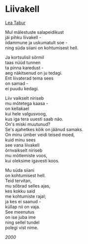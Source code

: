 # Liivakell

[Lea Tabur](./)

Mul mälestuste salapeidikust  
jäi pihku liivakell -  
iidammune ja uskumatult soe -  
ning süda siiani on kohtumisest hell.

Ja kortsulisil sõrmil  
taas nüüd tunnen  
ta pinna karedust -  
aeg näkitsenud on ju tedagi.  
Ent liivaterad tema sees  
on samad -  
ei puudu kedagi.

Liiv vaikselt niriseb  
mu mõtetega kaasa -  
on kellakael  
kui hele valgusvoog,  
kus iga tera uuesti saab näo.  
On's miski muutunud?  
Se's ajahetkes kõik on jäänud samaks.  
On minu ümber veidi teised moed,  
kuid minu sees  
see vana liivakell  
õrnvaikselt niriseb  
mu mõtlemiste voos,  
kui oleksime igavesti koos.

Mu süda siiani  
on kohtumisest hell.  
Teid tervitan,  
mu sõbrad selles ajas,  
kes kokku said  
me kohtumiste rajal;  
ja kes ei saanud -  
küllap nii on vaja.  
See meenutus  
on ise juba ime  
ning sellel tundel  
polegi vist nime.

_2000_

